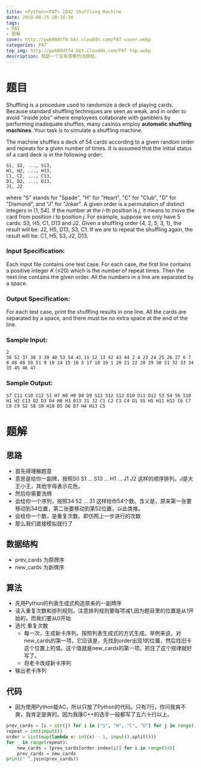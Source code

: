 ```yaml
---
title: <Python><PAT> 1042 Shuffling Machine
date: 2019-08-25 20:18:18
tags: 
- PAT
- 题解
cover: http://pwb80dtf4.bkt.clouddn.com/PAT-cover.webp
categories: PAT
top_img: http://pwb80dtf4.bkt.clouddn.com/PAT-top.webp
description: 我是一个没有感情的洗牌机。
---
```


# 题目

Shuffling is a procedure used to randomize a deck of playing cards. Because standard shuffling techniques are seen as weak, and in order to avoid "inside jobs" where employees collaborate with gamblers by performing inadequate shuffles, many casinos employ **automatic shuffling machines**. Your task is to simulate a shuffling machine.

The machine shuffles a deck of 54 cards according to a given random order and repeats for a given number of times. It is assumed that the initial status of a card deck is in the following order:

```
S1, S2, ..., S13, 
H1, H2, ..., H13, 
C1, C2, ..., C13, 
D1, D2, ..., D13, 
J1, J2
```

where "S" stands for "Spade", "H" for "Heart", "C" for "Club", "D" for "Diamond", and "J" for "Joker". A given order is a permutation of distinct integers in [1, 54]. If the number at the *i*-th position is *j*, it means to move the card from position *i* to position *j*. For example, suppose we only have 5 cards: S3, H5, C1, D13 and J2. Given a shuffling order {4, 2, 5, 3, 1}, the result will be: J2, H5, D13, S3, C1. If we are to repeat the shuffling again, the result will be: C1, H5, S3, J2, D13.

### Input Specification:

Each input file contains one test case. For each case, the first line contains a positive integer *K* (≤20) which is the number of repeat times. Then the next line contains the given order. All the numbers in a line are separated by a space.

### Output Specification:

For each test case, print the shuffling results in one line. All the cards are separated by a space, and there must be no extra space at the end of the line.

### Sample Input:

```in
2
36 52 37 38 3 39 40 53 54 41 11 12 13 42 43 44 2 4 23 24 25 26 27 6 7 8 48 49 50 51 9 10 14 15 16 5 17 18 19 1 20 21 22 28 29 30 31 32 33 34 35 45 46 47
```

### Sample Output:

```out
S7 C11 C10 C12 S1 H7 H8 H9 D8 D9 S11 S12 S13 D10 D11 D12 S3 S4 S6 S10 H1 H2 C13 D2 D3 D4 H6 H3 D13 J1 J2 C1 C2 C3 C4 D1 S5 H5 H11 H12 C6 C7 C8 C9 S2 S8 S9 H10 D5 D6 D7 H4 H13 C5
```

# 题解

## 思路

+ 首先得理解题意
+ 意思是给你一副牌，按照S0 S1 … S13 … H1 … J1 J2 这样的顺序排列。J是大王小王，其他字母表示花色。
+ 然后你需要洗牌
+ 会给你一个序列，按照34 52 … 31 这样给你54个数。含义是，原来第一张要移动到34位置，第二张要移动到第52位置，以此类推。
+ 会给你一个数，是重复次数。即仿照上一步进行的次数
+ 那么我们直接模拟就行了

## 数据结构

+ prev_cards 为原牌序
+ new_cards 为新牌序

## 算法

+ 先用Python的列表生成式构造原来的一副牌序
+ 读入重复次数和排列规则。注意排列规则要每项减1,因为题目里的位置是从1开始的，而我们要从0开始
+ 迭代 重复次数
  + 每一次，生成新卡序列。按照列表生成式的方式生成。举例来说，对new_cards的第一项，它应该是，先找到order出现1的位置，然后找旧卡这个位置上的值。这个值就是new_cards的第一项。抓住了这个规律就好写了。
  + 将老卡改成新卡序列
+ 输出老卡序列

## 代码

+ 因为使用Python能AC，所以只放了Python的代码。只有7行，你问我爽不爽，我肯定是爽的。因为我康C++的选手一般都写了五六十行以上。

```python
prev_cards = [i + str(j) for i in ["S", "H", "C", "D"] for j in range(1, 14)] + ["J1", "J2"]
repeat = int(input())
order = list(map(lambda x: int(x) - 1, input().split()))
for _ in range(repeat):
    new_cards = [prev_cards[order.index(i)] for i in range(54)]
    prev_cards = new_cards
print(" ".join(prev_cards))
```


